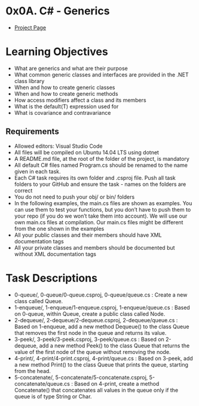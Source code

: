 # 0x0A. C# - Generics
- [Project Page](https://intranet.hbtn.io/projects/485)

# Learning Objectives
- What are generics and what are their purpose
- What common generic classes and interfaces are provided in the .NET class library
- When and how to create generic classes
- When and how to create generic methods
- How access modifiers affect a class and its members
- What is the default(T) expression used for
- What is covariance and contravariance

## Requirements
- Allowed editors: Visual Studio Code
- All files will be compiled on Ubuntu 14.04 LTS using dotnet
- A README.md file, at the root of the folder of the project, is mandatory
- All default C# files named Program.cs should be renamed to the name given in each task.
- Each C# task requires its own folder and .csproj file. Push all task folders to your GitHub and ensure the task - names on the folders are correct
- You do not need to push your obj/ or bin/ folders
- In the following examples, the main.cs files are shown as examples. You can use them to test your functions, but you don’t have to push them to your repo (if you do we won’t take them into account). We will use our own main.cs files at compilation. Our main.cs files might be different from the one shown in the examples
- All your public classes and their members should have XML documentation tags
- All your private classes and members should be documented but without XML documentation tags

# Task Descriptions
- 0-queue/, 0-queue/0-queue.csproj, 0-queue/queue.cs : Create a new class called Queue<T>.
- 1-enqueue/, 1-enqueue/1-enqueue.csproj, 1-enqueue/queue.cs : Based on 0-queue, within Queue<T>, create a public class called Node.
- 2-dequeue/, 2-dequeue/2-dequeue.csproj, 2-dequeue/queue.cs : Based on 1-enqueue, add a new method Dequeue() to the class Queue<T> that removes the first node in the queue and returns its value.
- 3-peek/, 3-peek/3-peek.csproj, 3-peek/queue.cs : Based on 2-dequeue, add a new method Peek() to the class Queue<T> that returns the value of the first node of the queue without removing the node.
- 4-print/, 4-print/4-print.csproj, 4-print/queue.cs : Based on 3-peek, add a new method Print() to the class Queue<T> that prints the queue, starting from the head.
- 5-concatenate/, 5-concatenate/5-concatenate.csproj, 5-concatenate/queue.cs : Based on 4-print, create a method Concatenate() that concatenates all values in the queue only if the queue is of type String or Char.
